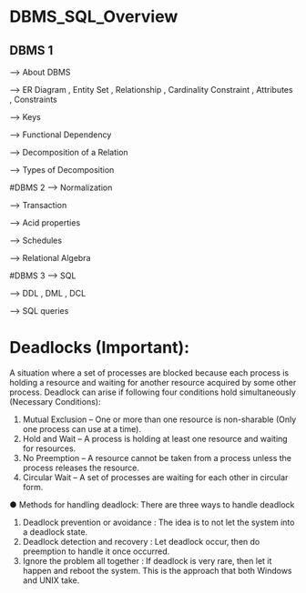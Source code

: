 # DBMS_SQL_Overview

## DBMS 1
--> About DBMS 


--> ER Diagram , Entity Set , Relationship , Cardinality Constraint , Attributes , Constraints


--> Keys


--> Functional Dependency


--> Decomposition of a Relation


--> Types of Decomposition


#DBMS 2
--> Normalization


--> Transaction 


--> Acid properties


--> Schedules


--> Relational Algebra

#DBMS 3
--> SQL 


--> DDL , DML , DCL 


--> SQL queries 


# Deadlocks (Important):
A situation where a set of processes are blocked because each process is holding a
resource and waiting for another resource acquired by some other process. Deadlock
can arise if following four conditions hold simultaneously (Necessary Conditions):
1. Mutual Exclusion – One or more than one resource is non-sharable (Only one
process can use at a time).
2. Hold and Wait – A process is holding at least one resource and waiting for
resources.
3. No Preemption – A resource cannot be taken from a process unless the process
releases the resource.
4. Circular Wait – A set of processes are waiting for each other in circular form.

● Methods for handling deadlock: There are three ways to handle deadlock
1. Deadlock prevention or avoidance : The idea is to not let the system into a
deadlock state.
2. Deadlock detection and recovery : Let deadlock occur, then do preemption to
handle it once occurred.
3. Ignore the problem all together : If deadlock is very rare, then let it happen and
reboot the system. This is the approach that both Windows and UNIX take.
